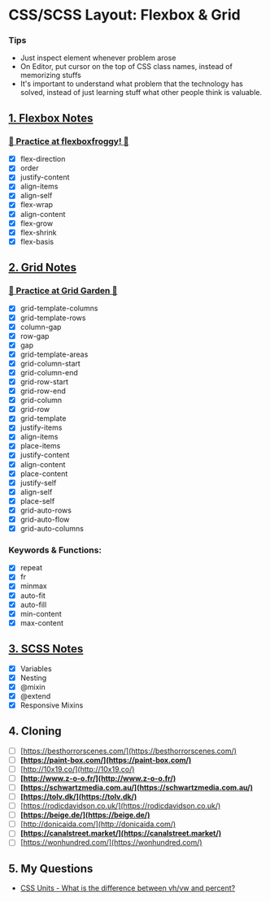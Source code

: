 # CSS/SCSS Layout: Flexbox & Grid

### Tips

- Just inspect element whenever problem arose
- On Editor, put cursor on the top of CSS class names, instead of memorizing stuffs
- It's important to understand what problem that the technology has solved, instead of just learning stuff what other people think is valuable.

## [1. Flexbox Notes](./_notes/flexbox_notes.md)

### [🐸 Practice at flexboxfroggy! 🐸](https://flexboxfroggy.com/)

- [x] flex-direction
- [x] order
- [x] justify-content
- [x] align-items
- [x] align-self
- [x] flex-wrap
- [x] align-content
- [x] flex-grow
- [x] flex-shrink
- [x] flex-basis

## [2. Grid Notes](./_notes/grids_notes.md)

### [🌱 Practice at Grid Garden 🌱](https://cssgridgarden.com/)

- [x] grid-template-columns
- [x] grid-template-rows
- [x] column-gap
- [x] row-gap
- [x] gap
- [x] grid-template-areas
- [x] grid-column-start
- [x] grid-column-end
- [x] grid-row-start
- [x] grid-row-end
- [x] grid-column
- [x] grid-row
- [x] grid-template
- [x] justify-items
- [x] align-items
- [x] place-items
- [x] justify-content
- [x] align-content
- [x] place-content
- [x] justify-self
- [x] align-self
- [x] place-self
- [x] grid-auto-rows
- [x] grid-auto-flow
- [x] grid-auto-columns

### Keywords & Functions:

- [x] repeat
- [x] fr
- [x] minmax
- [x] auto-fit
- [x] auto-fill
- [x] min-content
- [x] max-content

## [3. SCSS Notes ](./_notes/SCSS_notes.md)

- [x] Variables
- [x] Nesting
- [x] @mixin
- [x] @extend
- [x] Responsive Mixins

## 4. Cloning

- [ ] [https://besthorrorscenes.com/](https://besthorrorscenes.com/)
- [ ] **[https://paint-box.com/](https://paint-box.com/)**  
- [ ] [http://10x19.co/](http://10x19.co/)
- [ ] **[http://www.z-o-o.fr/](http://www.z-o-o.fr/)** 
- [ ] **[https://schwartzmedia.com.au/](https://schwartzmedia.com.au/)**  
- [ ] **[https://tolv.dk/](https://tolv.dk/)**
- [ ] [https://rodicdavidson.co.uk/](https://rodicdavidson.co.uk/)
- [ ] **[https://beige.de/](https://beige.de/)**
- [ ] [http://donicaida.com/](http://donicaida.com/) 
- [ ] **[https://canalstreet.market/](https://canalstreet.market/)**  
- [ ] [https://wonhundred.com/](https://wonhundred.com/)

## 5. My Questions

- [CSS Units - What is the difference between vh/vw and percent?](https://stackoverflow.com/questions/31039979/css-units-what-is-the-difference-between-vh-vw-and)

